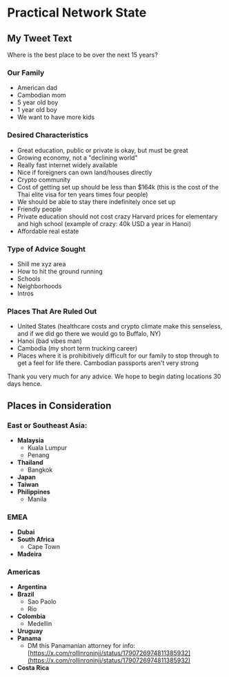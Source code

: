 # Practical Network State

## My Tweet Text

Where is the best place to be over the next 15 years?

### Our Family

- American dad
- Cambodian mom
- 5 year old boy
- 1 year old boy
- We want to have more kids

### Desired Characteristics

- Great education, public or private is okay, but must be great
- Growing economy, not a "declining world"
- Really fast internet widely available 
- Nice if foreigners can own land/houses directly
- Crypto community
- Cost of getting set up should be less than $164k (this is the cost of the Thai elite visa for ten years times four people)
- We should be able to stay there indefinitely once set up 
- Friendly people 
- Private education should not cost crazy Harvard prices for elementary and high school (example of crazy: 40k USD a year in Hanoi)
- Affordable real estate 

### Type of Advice Sought

- Shill me xyz area
- How to hit the ground running 
- Schools
- Neighborhoods
- Intros

### Places That Are Ruled Out

- United States (healthcare costs and crypto climate make this senseless, and if we did go there we would go to Buffalo, NY)
- Hanoi (bad vibes man)
- Cambodia (my short term trucking career)
- Places where it is prohibitively difficult for our family to stop through to get a feel for life there. Cambodian passports aren't very strong 

Thank you very much for any advice. We hope to begin dating locations 30 days hence.

## Places in Consideration


### East or Southeast Asia:
- **Malaysia**
  - Kuala Lumpur
  - Penang
- **Thailand**
  - Bangkok
- **Japan**
- **Taiwan**
- **Philippines**
  - Manila

### EMEA
- **Dubai**
- **South Africa**
  - Cape Town
- **Madeira**

### Americas
- **Argentina**
- **Brazil**
  - Sao Paolo
  - Rio
- **Colombia**
  - Medellin
- **Uruguay**
- **Panama**
  - DM this Panamanian attorney for info: [https://x.com/rollinroninjj/status/1790726974811385932](https://x.com/rollinroninjj/status/1790726974811385932)
- **Costa Rica**
